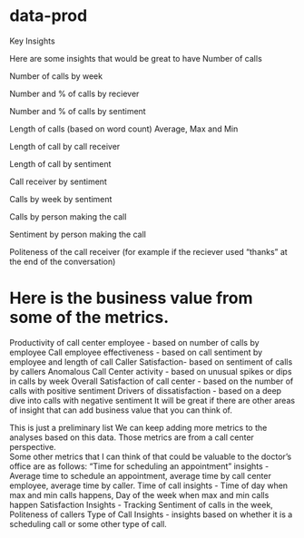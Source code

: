 # data-prod
Key Insights

Here are some insights that would be great to have
Number of calls 

Number of calls by week

Number and % of calls by reciever

Number and % of calls by sentiment

Length of calls (based on word count) Average, Max and Min

Length of call by call receiver

Length of call by sentiment

Call receiver by sentiment

Calls by week by sentiment

Calls by person making the call

Sentiment by person making the call

Politeness of the call receiver (for example if the reciever used “thanks” at the end of the conversation)


# Here is the business value from some of the metrics.
Productivity of call center employee - based on number of calls by employee
Call employee effectiveness - based on call sentiment by employee and length of call
Caller Satisfaction- based on sentiment of calls by callers
Anomalous Call Center activity - based on unusual spikes or dips in calls by week
Overall Satisfaction of call center - based on the number of calls with positive sentiment
Drivers of dissatisfaction - based on a deep dive into calls with negative sentiment 
It will be great if there are other areas of insight that can add business value that you can think of.

This is just a preliminary list
We can keep adding more metrics to the analyses based on this data.  Those metrics are from a call center perspective.  
Some other metrics that I can think of that could be valuable to the doctor’s office are as follows:
“Time for scheduling an appointment” insights  - Average time to schedule an appointment, average time by call center employee, average time by caller.
Time of call insights - Time of day when max and min calls happens, Day of the week when max and min calls happen 
Satisfaction Insights - Tracking Sentiment of calls in the week, Politeness of callers
Type of Call Insights - insights based on whether it is a scheduling call or some other type of call.

